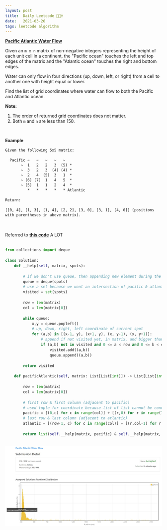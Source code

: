 ```yaml
---
layout: post
title:  Daily Leetcode 🙋🏻‍♀️
date:   2021-03-26
tags: leetcode algorithm 
---
```


<b><a href='https://leetcode.com/explore/challenge/card/march-leetcoding-challenge-2021/591/week-4-march-22nd-march-28th/3684/' target='_blank'> Pacific Atlantic Water Flow</a></b>

Given an ```m x n``` matrix of non-negative integers representing the height of each unit cell in a continent, the "Pacific ocean" touches the left and top edges of the matrix and the "Atlantic ocean" touches the right and bottom edges.

Water can only flow in four directions (up, down, left, or right) from a cell to another one with height equal or lower.

Find the list of grid coordinates where water can flow to both the Pacific and Atlantic ocean.

<b>Note:</b>
1. The order of returned grid coordinates does not matter.
2. Both ```m``` and ```n``` are less than 150.
<br>

<b>Example</b>
<br>
```
Given the following 5x5 matrix:

  Pacific ~   ~   ~   ~   ~ 
       ~  1   2   2   3  (5) *
       ~  3   2   3  (4) (4) *
       ~  2   4  (5)  3   1  *
       ~ (6) (7)  1   4   5  *
       ~ (5)  1   1   2   4  *
          *   *   *   *   * Atlantic

Return:

[[0, 4], [1, 3], [1, 4], [2, 2], [3, 0], [3, 1], [4, 0]] (positions with parentheses in above matrix).
```

<br>
<br>
Referred to <b><a href='https://leetcode.com/problems/pacific-atlantic-water-flow/discuss/1126782/Python-simple-bfs-explained' target='_blank'>this code</a></b> A LOT
<br><br>

```python
from collections import deque

class Solution:
    def __help(self, matrix, spots):
        
        # if we don't use queue, then appending new element during the loop is impossible 
        queue = deque(spots)
        # use a set because we want an intersection of pacific & atlantic 
        visited = set(spots)
        
        row = len(matrix)
        col = len(matrix[0])
        
        while queue:
            x,y = queue.popleft()
            # up, down, right, left coordinate of current spot 
            for (a,b) in [(x-1, y), (x+1, y), (x, y-1), (x, y+1)]:
                # append if not visited yet, in matrix, and bigger than current (x,y)
                if (a,b) not in visited and 0 <= a < row and 0 <= b < col and matrix[a][b] >= matrix[x][y]:
                    visited.add((a,b))
                    queue.append((a,b))
                    
        return visited
    
    def pacificAtlantic(self, matrix: List[List[int]]) -> List[List[int]]:
        
        row = len(matrix)
        col = len(matrix[0])
        
        # first row & first column (adjacent to pacific)
        # used tuple for coordinate because list of list cannot be converted to a set 
        pacific = [(0,c) for c in range(col)] + [(r,0) for r in range(1,row)]
        # last row & last column (adjacent to atlantic)
        atlantic = [(row-1, c) for c in range(col)] + [(r,col-1) for r in range(row-1)]
        
        return list(self.__help(matrix, pacific) & self.__help(matrix, atlantic))
```

<br>
<img src="https://github.com/yeounyi/yeounyi.github.io/blob/master/assets/img/0326.JPG?raw=true">
<br>

